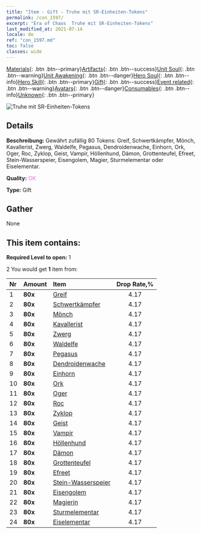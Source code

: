 ```yaml
---
title: "Item - Gift - Truhe mit SR-Einheiten-Tokens"
permalink: /con_1597/
excerpt: "Era of Chaos  Truhe mit SR-Einheiten-Tokens"
last_modified_at: 2021-07-14
locale: de
ref: "con_1597.md"
toc: false
classes: wide
---
```

 [Materials](/ItemsDE/){: .btn .btn--primary}[Artifacts](/ItemsDE/Artifacts/){: .btn .btn--success}[Unit Soul](/ItemsDE/UnitSoul/){: .btn .btn--warning}[Unit Awakening](/ItemsDE/UnitAwakening/){: .btn .btn--danger}[Hero Soul](/ItemsDE/HeroSoul/){: .btn .btn--info}[Hero Skill](/ItemsDE/HeroSkill/){: .btn .btn--primary}[Gift](/ItemsDE/Gift/){: .btn .btn--success}[Event related](/ItemsDE/Events/){: .btn .btn--warning}[Avatars](/ItemsDE/Avatars/){: .btn .btn--danger}[Consumables](/ItemsDE/Consumables/){: .btn .btn--info}[Unknown](/ItemsDE/Unknown/){: .btn .btn--primary}

 ![Truhe mit SR-Einheiten-Tokens](/images/t/i_907209.png)

## Details
 **Beschreibung:** Gewährt zufällig 80 Tokens: Greif, Schwertkämpfer, Mönch, Kavallerist, Zwerg, Waldelfe, Pegasus, Dendroidenwache, Einhorn, Ork, Oger, Roc, Zyklop, Geist, Vampir, Höllenhund, Dämon, Grottenteufel, Efreet, Stein-Wasserspeier, Eisengolem, Magier, Sturmelementar oder Eiselementar.

 **Quality:** <span style="color: #DA70D6">OK</span>

 **Type:** Gift

## Gather

  None

## This item contains:

 **Required Level to open:** 1

 2 You would get **1** item  from:

  | Nr | Amount |     Item    | Drop Rate,% |
  |:---|:-------|:------------|:---------:|
  | 1 |  **80x** | [Greif](/ItemsDE/unt_192/) | 4.17 | 
  | 2 |  **80x** | [Schwertkämpfer](/ItemsDE/unt_193/) | 4.17 | 
  | 3 |  **80x** | [Mönch](/ItemsDE/unt_194/) | 4.17 | 
  | 4 |  **80x** | [Kavallerist](/ItemsDE/unt_195/) | 4.17 | 
  | 5 |  **80x** | [Zwerg](/ItemsDE/unt_200/) | 4.17 | 
  | 6 |  **80x** | [Waldelfe](/ItemsDE/unt_201/) | 4.17 | 
  | 7 |  **80x** | [Pegasus](/ItemsDE/unt_202/) | 4.17 | 
  | 8 |  **80x** | [Dendroidenwache](/ItemsDE/unt_203/) | 4.17 | 
  | 9 |  **80x** | [Einhorn](/ItemsDE/unt_204/) | 4.17 | 
  | 10 |  **80x** | [Ork](/ItemsDE/unt_219/) | 4.17 | 
  | 11 |  **80x** | [Oger](/ItemsDE/unt_220/) | 4.17 | 
  | 12 |  **80x** | [Roc](/ItemsDE/unt_221/) | 4.17 | 
  | 13 |  **80x** | [Zyklop](/ItemsDE/unt_222/) | 4.17 | 
  | 14 |  **80x** | [Geist](/ItemsDE/unt_210/) | 4.17 | 
  | 15 |  **80x** | [Vampir](/ItemsDE/unt_211/) | 4.17 | 
  | 16 |  **80x** | [Höllenhund](/ItemsDE/unt_228/) | 4.17 | 
  | 17 |  **80x** | [Dämon](/ItemsDE/unt_229/) | 4.17 | 
  | 18 |  **80x** | [Grottenteufel](/ItemsDE/unt_230/) | 4.17 | 
  | 19 |  **80x** | [Efreet](/ItemsDE/unt_231/) | 4.17 | 
  | 20 |  **80x** | [Stein-Wasserspeier](/ItemsDE/unt_236/) | 4.17 | 
  | 21 |  **80x** | [Eisengolem](/ItemsDE/unt_237/) | 4.17 | 
  | 22 |  **80x** | [Magierin](/ItemsDE/unt_238/) | 4.17 | 
  | 23 |  **80x** | [Sturmelementar](/ItemsDE/unt_263/) | 4.17 | 
  | 24 |  **80x** | [Eiselementar](/ItemsDE/unt_264/) | 4.17 | 
